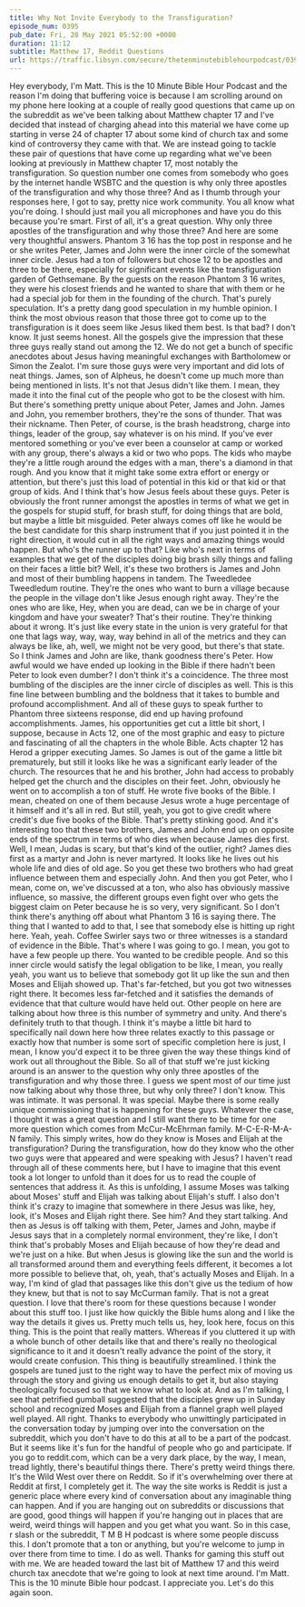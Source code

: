 ```yaml
---
title: Why Not Invite Everybody to the Transfiguration?
episode_num: 0395
pub_date: Fri, 28 May 2021 05:52:00 +0000
duration: 11:12
subtitle: Matthew 17, Reddit Questions
url: https://traffic.libsyn.com/secure/thetenminutebiblehourpodcast/0395_-_Why_Not_Invite_Everybody_to_the_Transfiguration.mp3
---
```


 Hey everybody, I'm Matt. This is the 10 Minute Bible Hour Podcast and the reason I'm doing that buffering voice is because I am scrolling around on my phone here looking at a couple of really good questions that came up on the subreddit as we've been talking about Matthew chapter 17 and I've decided that instead of charging ahead into this material we have come up starting in verse 24 of chapter 17 about some kind of church tax and some kind of controversy they came with that. We are instead going to tackle these pair of questions that have come up regarding what we've been looking at previously in Matthew chapter 17, most notably the transfiguration. So question number one comes from somebody who goes by the internet handle WSBTC and the question is why only three apostles of the transfiguration and why those three? And as I thumb through your responses here, I got to say, pretty nice work community. You all know what you're doing. I should just mail you all microphones and have you do this because you're smart. First of all, it's a great question. Why only three apostles of the transfiguration and why those three? And here are some very thoughtful answers. Phantom 3 16 has the top post in response and he or she writes Peter, James and John were the inner circle of the somewhat inner circle. Jesus had a ton of followers but chose 12 to be apostles and three to be there, especially for significant events like the transfiguration garden of Gethsemane. By the guests on the reason Phantom 3 16 writes, they were his closest friends and he wanted to share that with them or he had a special job for them in the founding of the church. That's purely speculation. It's a pretty dang good speculation in my humble opinion. I think the most obvious reason that those three got to come up to the transfiguration is it does seem like Jesus liked them best. Is that bad? I don't know. It just seems honest. All the gospels give the impression that these three guys really stand out among the 12. We do not get a bunch of specific anecdotes about Jesus having meaningful exchanges with Bartholomew or Simon the Zealot. I'm sure those guys were very important and did lots of neat things. James, son of Alpheus, he doesn't come up much more than being mentioned in lists. It's not that Jesus didn't like them. I mean, they made it into the final cut of the people who got to be the closest with him. But there's something pretty unique about Peter, James and John. James and John, you remember brothers, they're the sons of thunder. That was their nickname. Then Peter, of course, is the brash headstrong, charge into things, leader of the group, say whatever is on his mind. If you've ever mentored something or you've ever been a counselor at camp or worked with any group, there's always a kid or two who pops. The kids who maybe they're a little rough around the edges with a man, there's a diamond in that rough. And you know that it might take some extra effort or energy or attention, but there's just this load of potential in this kid or that kid or that group of kids. And I think that's how Jesus feels about these guys. Peter is obviously the front runner amongst the apostles in terms of what we get in the gospels for stupid stuff, for brash stuff, for doing things that are bold, but maybe a little bit misguided. Peter always comes off like he would be the best candidate for this sharp instrument that if you just pointed it in the right direction, it would cut in all the right ways and amazing things would happen. But who's the runner up to that? Like who's next in terms of examples that we get of the disciples doing big brash silly things and falling on their faces a little bit? Well, it's these two brothers is James and John and most of their bumbling happens in tandem. The Tweedledee Tweedledum routine. They're the ones who want to burn a village because the people in the village don't like Jesus enough right away. They're the ones who are like, Hey, when you are dead, can we be in charge of your kingdom and have your sweater? That's their routine. They're thinking about it wrong. It's just like every state in the union is very grateful for that one that lags way, way, way, way behind in all of the metrics and they can always be like, ah, well, we might not be very good, but there's that state. So I think James and John are like, thank goodness there's Peter. How awful would we have ended up looking in the Bible if there hadn't been Peter to look even dumber? I don't think it's a coincidence. The three most bumbling of the disciples are the inner circle of disciples as well. This is this fine line between bumbling and the boldness that it takes to bumble and profound accomplishment. And all of these guys to speak further to Phantom three sixteens response, did end up having profound accomplishments. James, his opportunities get cut a little bit short, I suppose, because in Acts 12, one of the most graphic and easy to picture and fascinating of all the chapters in the whole Bible. Acts chapter 12 has Herod a gripper executing James. So James is out of the game a little bit prematurely, but still it looks like he was a significant early leader of the church. The resources that he and his brother, John had access to probably helped get the church and the disciples on their feet. John, obviously he went on to accomplish a ton of stuff. He wrote five books of the Bible. I mean, cheated on one of them because Jesus wrote a huge percentage of it himself and it's all in red. But still, yeah, you got to give credit where credit's due five books of the Bible. That's pretty stinking good. And it's interesting too that these two brothers, James and John end up on opposite ends of the spectrum in terms of who dies when because James dies first. Well, I mean, Judas is scary, but that's kind of the outlier, right? James dies first as a martyr and John is never martyred. It looks like he lives out his whole life and dies of old age. So you get these two brothers who had great influence between them and especially John. And then you got Peter, who I mean, come on, we've discussed at a ton, who also has obviously massive influence, so massive, the different groups even fight over who gets the biggest claim on Peter because he is so very, very significant. So I don't think there's anything off about what Phantom 3 16 is saying there. The thing that I wanted to add to that, I see that somebody else is hitting up right here. Yeah, yeah. Coffee Swirler says two or three witnesses is a standard of evidence in the Bible. That's where I was going to go. I mean, you got to have a few people up there. You wanted to be credible people. And so this inner circle would satisfy the legal obligation to be like, I mean, you really yeah, you want us to believe that somebody got lit up like the sun and then Moses and Elijah showed up. That's far-fetched, but you got two witnesses right there. It becomes less far-fetched and it satisfies the demands of evidence that that culture would have held out. Other people on here are talking about how three is this number of symmetry and unity. And there's definitely truth to that though. I think it's maybe a little bit hard to specifically nail down here how three relates exactly to this passage or exactly how that number is some sort of specific completion here is just, I mean, I know you'd expect it to be three given the way these things kind of work out all throughout the Bible. So all of that stuff we're just kicking around is an answer to the question why only three apostles of the transfiguration and why those three. I guess we spent most of our time just now talking about why those three, but why only three? I don't know. This was intimate. It was personal. It was special. Maybe there is some really unique commissioning that is happening for these guys. Whatever the case, I thought it was a great question and I still want there to be time for one more question which comes from McCur-McEhrman family. M-C-E-R-M-A-N family. This simply writes, how do they know is Moses and Elijah at the transfiguration? During the transfiguration, how do they know who the other two guys were that appeared and were speaking with Jesus? I haven't read through all of these comments here, but I have to imagine that this event took a lot longer to unfold than it does for us to read the couple of sentences that address it. As this is unfolding, I assume Moses was talking about Moses' stuff and Elijah was talking about Elijah's stuff. I also don't think it's crazy to imagine that somewhere in there Jesus was like, hey, look, it's Moses and Elijah right there. See him? And they start talking. And then as Jesus is off talking with them, Peter, James and John, maybe if Jesus says that in a completely normal environment, they're like, I don't think that's probably Moses and Elijah because of how they're dead and we're just on a hike. But when Jesus is glowing like the sun and the world is all transformed around them and everything feels different, it becomes a lot more possible to believe that, oh, yeah, that's actually Moses and Elijah. In a way, I'm kind of glad that passages like this don't give us the tedium of how they knew, but that is not to say McCurman family. That is not a great question. I love that there's room for these questions because I wonder about this stuff too. I just like how quickly the Bible hums along and I like the way the details it gives us. Pretty much tells us, hey, look here, focus on this thing. This is the point that really matters. Whereas if you cluttered it up with a whole bunch of other details like that and there's really no theological significance to it and it doesn't really advance the point of the story, it would create confusion. This thing is beautifully streamlined. I think the gospels are tuned just to the right way to have the perfect mix of moving us through the story and giving us enough details to get it, but also staying theologically focused so that we know what to look at. And as I'm talking, I see that petrified gumball suggested that the disciples grew up in Sunday school and recognized Moses and Elijah from a flannel graph well played well played. All right. Thanks to everybody who unwittingly participated in the conversation today by jumping over into the conversation on the subreddit, which you don't have to do this at all to be a part of the podcast. But it seems like it's fun for the handful of people who go and participate. If you go to reddit.com, which can be a very dark place, by the way, I mean, tread lightly, there's beautiful things there. There's pretty weird things there. It's the Wild West over there on Reddit. So if it's overwhelming over there at Reddit at first, I completely get it. The way the site works is Reddit is just a generic place where every kind of conversation about any imaginable thing can happen. And if you are hanging out on subreddits or discussions that are good, good things will happen if you're hanging out in places that are weird, weird things will happen and you get what you want. So in this case, r slash or the subreddit, T M B H podcast is where some people discuss this. I don't promote that a ton or anything, but you're welcome to jump in over there from time to time. I do as well. Thanks for gaming this stuff out with me. We are headed toward the last bit of Matthew 17 and this weird church tax anecdote that we're going to look at next time around. I'm Matt. This is the 10 minute Bible hour podcast. I appreciate you. Let's do this again soon.